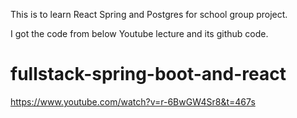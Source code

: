This is to learn React Spring and Postgres for school group project.


I got the code from below Youtube lecture and its github code.
# fullstack-spring-boot-and-react

https://www.youtube.com/watch?v=r-6BwGW4Sr8&t=467s

